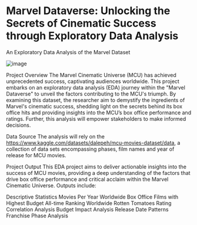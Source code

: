 # Marvel Dataverse: Unlocking the Secrets of Cinematic Success through Exploratory Data Analysis

An Exploratory Data Analysis of the Marvel Dataset

![image](https://github.com/user-attachments/assets/42ad1d66-b4f0-4573-83ef-4d38974c7578)

Project Overview
The Marvel Cinematic Universe (MCU) has achieved unprecedented success, captivating audiences worldwide. This project embarks on an exploratory data analysis (EDA) journey within the "Marvel Dataverse" to unveil the factors contributing to the MCU's triumph. By examining this dataset, the researcher aim to demystify the ingredients of Marvel's cinematic success, shedding light on the secrets behind its box office hits and providing insights into the MCU’s box office performance and ratings. Further, this analysis will empower stakeholders to make informed decisions.


Data Source
The analysis will rely on the https://www.kaggle.com/datasets/dalepeh/mcu-movies-dataset/data, a collection of data sets encompassing phases, film names and year of release for MCU movies.


Project Output
This EDA project aims to deliver actionable insights into the success of MCU movies, providing a deep understanding of the factors that drive box office performance and critical acclaim within the Marvel Cinematic Universe. Outputs include:

Descriptive Statistics
Movies Per Year
Worldwide Box Office
Films with Highest Budget
All-time Ranking Worldwide
Rotten Tomatoes Rating
Correlation Analysis
Budget Impact Analysis
Release Date Patterns
Franchise Phase Analysis
